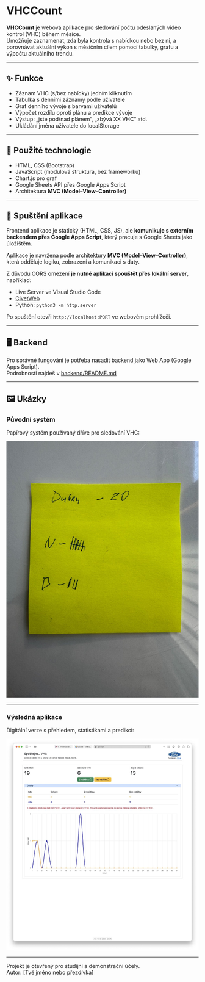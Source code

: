 

# VHCCount

**VHCCount** je webová aplikace pro sledování počtu odeslaných video kontrol (VHC) během měsíce.  
Umožňuje zaznamenat, zda byla kontrola s nabídkou nebo bez ní, a porovnávat aktuální výkon s měsíčním cílem pomocí tabulky, grafu a výpočtu aktuálního trendu.

---

## ✨ Funkce

- Záznam VHC (s/bez nabídky) jedním kliknutím
- Tabulka s denními záznamy podle uživatele
- Graf denního vývoje s barvami uživatelů
- Výpočet rozdílu oproti plánu a predikce vývoje
- Výstup: „jste pod/nad plánem“, „zbývá XX VHC“ atd.
- Ukládání jména uživatele do localStorage

---

## 🔧 Použité technologie

- HTML, CSS (Bootstrap)
- JavaScript (modulová struktura, bez frameworku)
- Chart.js pro graf
- Google Sheets API přes Google Apps Script
- Architektura **MVC (Model–View–Controller)**

---

## 🚀 Spuštění aplikace

Frontend aplikace je statický (HTML, CSS, JS), ale **komunikuje s externím backendem přes Google Apps Script**, který pracuje s Google Sheets jako úložištěm.

Aplikace je navržena podle architektury **MVC (Model–View–Controller)**, která odděluje logiku, zobrazení a komunikaci s daty.

Z důvodu CORS omezení **je nutné aplikaci spouštět přes lokální server**, například:

- Live Server ve Visual Studio Code
- [CivetWeb](https://github.com/civetweb/civetweb)
- Python: `python3 -m http.server`

Po spuštění otevři `http://localhost:PORT` ve webovém prohlížeči.

---

## 🖥️ Backend

Pro správné fungování je potřeba nasadit backend jako Web App (Google Apps Script).  
Podrobnosti najdeš v [backend/README.md](./backend/README.md)

---

## 🖼️ Ukázky

### Původní systém
Papírový systém používaný dříve pro sledování VHC:

![Původní papírový systém](./screenshots/vhc-original-paper.jpeg)

---

### Výsledná aplikace
Digitální verze s přehledem, statistikami a predikcí:

![VHCCount aplikace](./screenshots/vhc-digital-app.jpeg)

---

Projekt je otevřený pro studijní a demonstrační účely.  
Autor: [Tvé jméno nebo přezdívka]